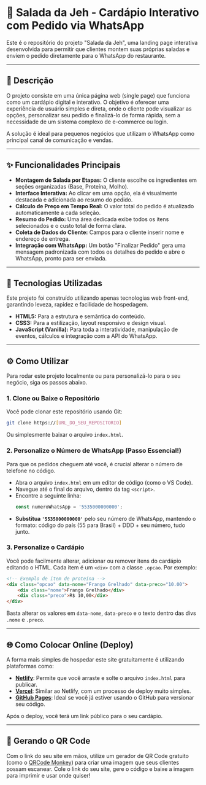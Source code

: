 # 🥗 Salada da Jeh - Cardápio Interativo com Pedido via WhatsApp

Este é o repositório do projeto "Salada da Jeh", uma landing page interativa desenvolvida para permitir que clientes montem suas próprias saladas e enviem o pedido diretamente para o WhatsApp do restaurante.

---

## 📜 Descrição

O projeto consiste em uma única página web (single page) que funciona como um cardápio digital e interativo. O objetivo é oferecer uma experiência de usuário simples e direta, onde o cliente pode visualizar as opções, personalizar seu pedido e finalizá-lo de forma rápida, sem a necessidade de um sistema complexo de e-commerce ou login.

A solução é ideal para pequenos negócios que utilizam o WhatsApp como principal canal de comunicação e vendas.

---

## ✨ Funcionalidades Principais

* **Montagem de Salada por Etapas:** O cliente escolhe os ingredientes em seções organizadas (Base, Proteína, Molho).
* **Interface Interativa:** Ao clicar em uma opção, ela é visualmente destacada e adicionada ao resumo do pedido.
* **Cálculo de Preço em Tempo Real:** O valor total do pedido é atualizado automaticamente a cada seleção.
* **Resumo do Pedido:** Uma área dedicada exibe todos os itens selecionados e o custo total de forma clara.
* **Coleta de Dados do Cliente:** Campos para o cliente inserir nome e endereço de entrega.
* **Integração com WhatsApp:** Um botão "Finalizar Pedido" gera uma mensagem padronizada com todos os detalhes do pedido e abre o WhatsApp, pronto para ser enviada.

---

## 🚀 Tecnologias Utilizadas

Este projeto foi construído utilizando apenas tecnologias web front-end, garantindo leveza, rapidez e facilidade de hospedagem.

* **HTML5:** Para a estrutura e semântica do conteúdo.
* **CSS3:** Para a estilização, layout responsivo e design visual.
* **JavaScript (Vanilla):** Para toda a interatividade, manipulação de eventos, cálculos e integração com a API do WhatsApp.

---

## ⚙️ Como Utilizar

Para rodar este projeto localmente ou para personalizá-lo para o seu negócio, siga os passos abaixo.

### 1. Clone ou Baixe o Repositório

Você pode clonar este repositório usando Git:
```bash
git clone https://[URL_DO_SEU_REPOSITORIO]
```
Ou simplesmente baixar o arquivo `index.html`.

### 2. Personalize o Número de WhatsApp (Passo Essencial!)

Para que os pedidos cheguem até você, é crucial alterar o número de telefone no código.

* Abra o arquivo `index.html` em um editor de código (como o VS Code).
* Navegue até o final do arquivo, dentro da tag `<script>`.
* Encontre a seguinte linha:
    ```javascript
    const numeroWhatsApp = '5535000000000';
    ```
* **Substitua `'5535000000000'`** pelo seu número de WhatsApp, mantendo o formato: código do país (55 para Brasil) + DDD + seu número, tudo junto.

### 3. Personalize o Cardápio

Você pode facilmente alterar, adicionar ou remover itens do cardápio editando o HTML. Cada item é um `<div>` com a classe `.opcao`. Por exemplo:

```html
<!-- Exemplo de item de proteína -->
<div class="opcao" data-nome="Frango Grelhado" data-preco="10.00">
    <div class="nome">Frango Grelhado</div>
    <div class="preco">R$ 10,00</div>
</div>
```
Basta alterar os valores em `data-nome`, `data-preco` e o texto dentro das divs `.nome` e `.preco`.

---

## 🌐 Como Colocar Online (Deploy)

A forma mais simples de hospedar este site gratuitamente é utilizando plataformas como:

* [**Netlify**](https://www.netlify.com/): Permite que você arraste e solte o arquivo `index.html` para publicar.
* [**Vercel**](https://vercel.com/): Similar ao Netlify, com um processo de deploy muito simples.
* [**GitHub Pages**](https://pages.github.com/): Ideal se você já estiver usando o GitHub para versionar seu código.

Após o deploy, você terá um link público para o seu cardápio.

---

## 📲 Gerando o QR Code

Com o link do seu site em mãos, utilize um gerador de QR Code gratuito (como o [QRCode Monkey](https://www.qrcode-monkey.com/pt/)) para criar uma imagem que seus clientes possam escanear. Cole o link do seu site, gere o código e baixe a imagem para imprimir e usar onde quiser!

